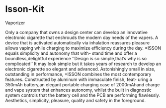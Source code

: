 # Isson-Kit
Vaporizer 

Only a company that owns a design center
can develop an innovative electronic cigarette 
that enshrouds the modern day needs of the vapers.
A device that is activated automatically via
inhalation reassures pleasure allows vaping while
charging to maximize efficiency during the day.
=ISSON equals simplicity and autonomy that with-
stand time and offer a boundless,delightful experience
‘‘Design is so simple,that’s why is so complicated’’
It may look simple but it takes years of research to 
develop an electronic cigarette so elegant and advanced. 
Astonishingly small in size, outstanding in performance, 
=ISSON combines the most contemporary features.
Constructed by aluminum with immaculate finish, feat-
uring a 350mAh battery,an elegant portable charging case of
2000mAhand charge and vape system that enhances autonomy, whilst 
the built in diagnostic system controls that the battery cell and
the PCB are performing flawlessly.
Aesthetics, simplicity, pleasure,
quality and safety in the foreground.
